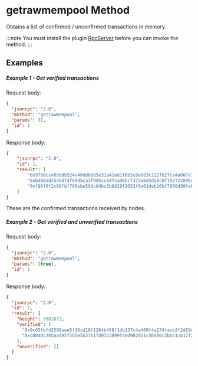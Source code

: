 # getrawmempool Method

Obtains a list of confirmed / unconfirmed transactions in memory.

:::note
 You must install the plugin [RpcServer](https://github.com/neo-project/neo-modules/releases) before you can invoke the method.
:::

## Examples

##### Example 1 - Get verified transactions

Request body:

```json
{
  "jsonrpc": "2.0",
  "method": "getrawmempool",
  "params": [],
  "id": 1
}
```

Response body:

```json
{
    "jsonrpc": "2.0",
    "id": 1,
    "result": [
        "0x9786cce0dddb524c40ddbdd5e31a41ed1f6b5c8a683c122f627ca4a007a7cf4e",
        "0xb488ad25eb474f89d5ca3f985cc047ca96bc7373a6d3da8c0f192722896c1cd7",
        "0xf86f6f2c08fbf766ebe59dc84bc3b8829f1053f0a01deb26bf7960d99fa86cd6"
    ]
}
```

These are the confirmed transactions received by nodes.

##### Example 2 - Get verified and unverified transactions

Request body:

```json
{
  "jsonrpc": "2.0",
  "method": "getrawmempool",
  "params": [true],
  "id": 1
}
```

Response body:

```json
{
  "jsonrpc": "2.0",
  "id": 1,
  "result": {
    "height": 5882071,
    "verified": [
      "0x0c65fbfd2598aee5f30cd18f1264b458f1db137c4a460f4a174facb3f2d59d06",
      "0xc8040c285aa495f5b5e5b3761fd9333899f4ed902951c46d86c3bbb1cb12f2c0"
    ],
    "unverified": []
  }
}
```
